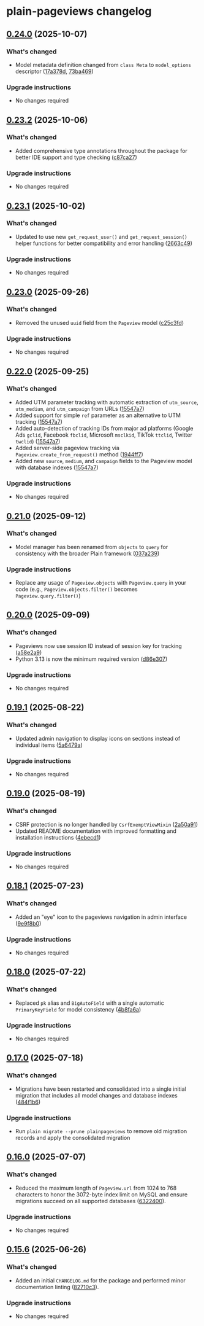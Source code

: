 # plain-pageviews changelog

## [0.24.0](https://github.com/dropseed/plain/releases/plain-pageviews@0.24.0) (2025-10-07)

### What's changed

- Model metadata definition changed from `class Meta` to `model_options` descriptor ([17a378d](https://github.com/dropseed/plain/commit/17a378dcfb295f6de3fa1e9b2f476d3c11e3f21c), [73ba469](https://github.com/dropseed/plain/commit/73ba469ba052e054ac9cce4a054250b82e9206fb))

### Upgrade instructions

- No changes required

## [0.23.2](https://github.com/dropseed/plain/releases/plain-pageviews@0.23.2) (2025-10-06)

### What's changed

- Added comprehensive type annotations throughout the package for better IDE support and type checking ([c87ca27](https://github.com/dropseed/plain/commit/c87ca27ed2caff71d862d28a7e489031cb7beeb0))

### Upgrade instructions

- No changes required

## [0.23.1](https://github.com/dropseed/plain/releases/plain-pageviews@0.23.1) (2025-10-02)

### What's changed

- Updated to use new `get_request_user()` and `get_request_session()` helper functions for better compatibility and error handling ([2663c49](https://github.com/dropseed/plain/commit/2663c494043a3ecf317e5ce3340fde217366e0b8))

### Upgrade instructions

- No changes required

## [0.23.0](https://github.com/dropseed/plain/releases/plain-pageviews@0.23.0) (2025-09-26)

### What's changed

- Removed the unused `uuid` field from the `Pageview` model ([c25c3fd](https://github.com/dropseed/plain/commit/c25c3fd816c6dbf14a145a70bc025f328845f5e7))

### Upgrade instructions

- No changes required

## [0.22.0](https://github.com/dropseed/plain/releases/plain-pageviews@0.22.0) (2025-09-25)

### What's changed

- Added UTM parameter tracking with automatic extraction of `utm_source`, `utm_medium`, and `utm_campaign` from URLs ([15547a7](https://github.com/dropseed/plain/commit/15547a7697f3298c0c2e71f488e56aec83ba4717))
- Added support for simple `ref` parameter as an alternative to UTM tracking ([15547a7](https://github.com/dropseed/plain/commit/15547a7697f3298c0c2e71f488e56aec83ba4717))
- Added auto-detection of tracking IDs from major ad platforms (Google Ads `gclid`, Facebook `fbclid`, Microsoft `msclkid`, TikTok `ttclid`, Twitter `twclid`) ([15547a7](https://github.com/dropseed/plain/commit/15547a7697f3298c0c2e71f488e56aec83ba4717))
- Added server-side pageview tracking via `Pageview.create_from_request()` method ([1944ff7](https://github.com/dropseed/plain/commit/1944ff7bbafba9ca046892b242bf4d6660b832c7))
- Added new `source`, `medium`, and `campaign` fields to the Pageview model with database indexes ([15547a7](https://github.com/dropseed/plain/commit/15547a7697f3298c0c2e71f488e56aec83ba4717))

### Upgrade instructions

- No changes required

## [0.21.0](https://github.com/dropseed/plain/releases/plain-pageviews@0.21.0) (2025-09-12)

### What's changed

- Model manager has been renamed from `objects` to `query` for consistency with the broader Plain framework ([037a239](https://github.com/dropseed/plain/commit/037a239ef4711c4477a211d63c57ad8414096301))

### Upgrade instructions

- Replace any usage of `Pageview.objects` with `Pageview.query` in your code (e.g., `Pageview.objects.filter()` becomes `Pageview.query.filter()`)

## [0.20.0](https://github.com/dropseed/plain/releases/plain-pageviews@0.20.0) (2025-09-09)

### What's changed

- Pageviews now use session ID instead of session key for tracking ([a58e2a9](https://github.com/dropseed/plain/commit/a58e2a9))
- Python 3.13 is now the minimum required version ([d86e307](https://github.com/dropseed/plain/commit/d86e307))

### Upgrade instructions

- No changes required

## [0.19.1](https://github.com/dropseed/plain/releases/plain-pageviews@0.19.1) (2025-08-22)

### What's changed

- Updated admin navigation to display icons on sections instead of individual items ([5a6479a](https://github.com/dropseed/plain/commit/5a6479a))

### Upgrade instructions

- No changes required

## [0.19.0](https://github.com/dropseed/plain/releases/plain-pageviews@0.19.0) (2025-08-19)

### What's changed

- CSRF protection is no longer handled by `CsrfExemptViewMixin` ([2a50a91](https://github.com/dropseed/plain/commit/2a50a91))
- Updated README documentation with improved formatting and installation instructions ([4ebecd1](https://github.com/dropseed/plain/commit/4ebecd1))

### Upgrade instructions

- No changes required

## [0.18.1](https://github.com/dropseed/plain/releases/plain-pageviews@0.18.1) (2025-07-23)

### What's changed

- Added an "eye" icon to the pageviews navigation in admin interface ([9e9f8b0](https://github.com/dropseed/plain/commit/9e9f8b0))

### Upgrade instructions

- No changes required

## [0.18.0](https://github.com/dropseed/plain/releases/plain-pageviews@0.18.0) (2025-07-22)

### What's changed

- Replaced `pk` alias and `BigAutoField` with a single automatic `PrimaryKeyField` for model consistency ([4b8fa6a](https://github.com/dropseed/plain/commit/4b8fa6a))

### Upgrade instructions

- No changes required

## [0.17.0](https://github.com/dropseed/plain/releases/plain-pageviews@0.17.0) (2025-07-18)

### What's changed

- Migrations have been restarted and consolidated into a single initial migration that includes all model changes and database indexes ([484f1b6](https://github.com/dropseed/plain/commit/484f1b6))

### Upgrade instructions

- Run `plain migrate --prune plainpageviews` to remove old migration records and apply the consolidated migration

## [0.16.0](https://github.com/dropseed/plain/releases/plain-pageviews@0.16.0) (2025-07-07)

### What's changed

- Reduced the maximum length of `Pageview.url` from 1024 to 768 characters to honor the 3072-byte index limit on MySQL and ensure migrations succeed on all supported databases ([6322400](https://github.com/dropseed/plain/commit/6322400)).

### Upgrade instructions

- No changes required

## [0.15.6](https://github.com/dropseed/plain/releases/plain-pageviews@0.15.6) (2025-06-26)

### What's changed

- Added an initial `CHANGELOG.md` for the package and performed minor documentation linting ([82710c3](https://github.com/dropseed/plain/commit/82710c3)).

### Upgrade instructions

- No changes required
